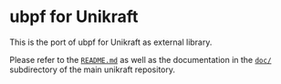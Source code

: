 # ubpf for Unikraft

This is the port of ubpf for Unikraft as external library.

Please refer to the [`README.md`](https://github.com/unikraft/unikraft/tree/staging/README.md)
as well as the documentation in the [`doc/`](https://github.com/unikraft/unikraft/tree/staging/doc/)
subdirectory of the main unikraft repository.
